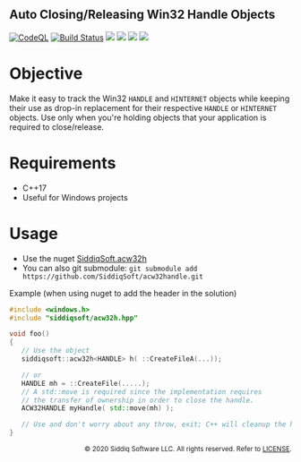 Auto Closing/Releasing Win32 Handle Objects
-------------------------------------------

[![CodeQL](https://github.com/SiddiqSoft/acw32handle/actions/workflows/codeql-analysis.yml/badge.svg)](https://github.com/SiddiqSoft/acw32handle/actions/workflows/codeql-analysis.yml)
[![Build Status](https://dev.azure.com/siddiqsoft/siddiqsoft/_apis/build/status/SiddiqSoft.acw32handle?branchName=main)](https://dev.azure.com/siddiqsoft/siddiqsoft/_build/latest?definitionId=4&branchName=main)
![](https://img.shields.io/nuget/v/SiddiqSoft.acw32h)
![](https://img.shields.io/github/v/tag/SiddiqSoft/acw32handle)
![](https://img.shields.io/azure-devops/tests/siddiqsoft/siddiqsoft/4)
![](https://img.shields.io/azure-devops/coverage/siddiqsoft/siddiqsoft/4)

# Objective
Make it easy to track the Win32 `HANDLE` and `HINTERNET` objects while keeping their use as drop-in replacement for their respective `HANDLE` or `HINTERNET` objects.
Use only when you're holding objects that your application is required to close/release.

# Requirements
- C++17
- Useful for Windows projects

# Usage

- Use the nuget [SiddiqSoft.acw32h](https://www.nuget.org/packages/SiddiqSoft.acw32h/)
- You can also git submodule: `git submodule add https://github.com/SiddiqSoft/acw32handle.git`

Example (when using nuget to add the header in the solution)

```cpp
#include <windows.h>
#include "siddiqsoft/acw32h.hpp"

void foo()
{
   // Use the object
   siddiqsoft::acw32h<HANDLE> h( ::CreateFileA(...));

   // or
   HANDLE mh = ::CreateFile(.....);
   // A std::move is required since the implementation requires
   // the transfer of ownership in order to close the handle.
   ACW32HANDLE myHandle( std::move(mh) );

   // Use and don't worry about any throw, exit; C++ will cleanup the handle if it was properly allocated!
}

```

<small align="right">

&copy; 2020 Siddiq Software LLC. All rights reserved. Refer to [LICENSE](LICENSE).

</small>

